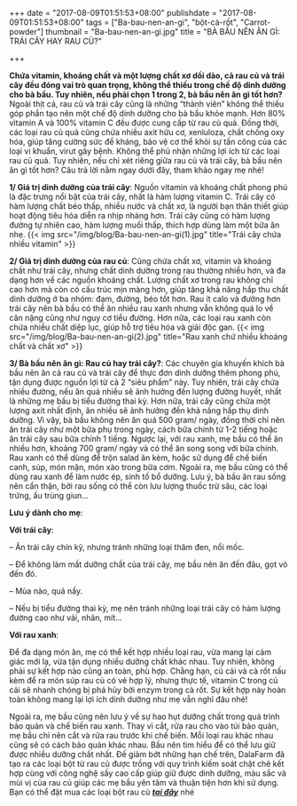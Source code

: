 +++
date = "2017-08-09T01:51:53+08:00"
publishdate = "2017-08-09T01:51:53+08:00"
tags = ["Ba-bau-nen-an-gi", "bột-cà-rốt", "Carrot-powder"]
thumbnail = "Ba-bau-nen-an-gi.jpg"
title = "BÀ BẦU NÊN ĂN GÌ: TRÁI CÂY HAY RAU CỦ?"

+++
 
**Chứa vitamin, khoáng chất và một lượng chất xơ dồi dào, cả rau củ và trái cây đều đóng vai trò quan trọng, không thể thiếu trong chế độ dinh dưỡng cho bà bầu. Tuy nhiên, nếu phải chọn 1 trong 2, bà bầu nên ăn gì tốt hơn?**
Ngoài thịt cá, rau củ và trái cây cũng là những “thành viên” không thể thiếu góp phần tạo nên một chế độ dinh dưỡng cho bà bầu khỏe mạnh. Hơn 80% vitamin A và 100% vitamin C đều được cung cấp từ rau củ quả. Đồng thời, các loại rau củ quả cũng chứa nhiều axit hữu cơ, xenluloza, chất chống oxy hóa, giúp tăng cường sức đề kháng, bảo vệ cơ thể khỏi sự tấn công của các loại vi khuẩn, virut gây bệnh.
Không thể phủ nhận những lợi ích từ các loại rau củ quả. Tuy nhiên, nếu chỉ xét riêng giữa rau củ và trái cây, bà bầu nên ăn gì tốt hơn? Câu trả lời nằm ngay dưới đây, tham khảo ngay mẹ nhé!

**1/ Giá trị dinh dưỡng của trái cây**:
Nguồn vitamin và khoáng chất phong phú là đặc trưng nổi bật của trái cây, nhất là hàm lượng vitamin C. Trái cây có hàm lượng chất béo thấp, nhiều nước và chất xơ, là người bạn thân thiết giúp hoạt động tiêu hóa diễn ra nhịp nhàng hơn. Trái cây cũng có hàm lượng đường tự nhiên cao, hàm lượng muối thấp, thích hợp dùng làm một bữa ăn nhẹ.
{{< img src="/img/blog/Ba-bau-nen-an-gi(1).jpg" title="Trái cây chứa nhiều vitamin" >}}

**2/ Giá trị dinh dưỡng của rau củ**:
Cũng chứa chất xơ, vitamin và khoáng chất như trái cây, nhưng chất dinh dưỡng trong rau thường nhiều hơn, và đa dạng hơn về các nguồn khoáng chất. Lượng chất xơ trong rau không chỉ cao hơn mà còn có cấu trúc mịn màng hơn, giúp tăng khả năng hấp thu chất dinh dưỡng ở ba nhóm: đạm, đường, béo tốt hơn. Rau ít calo và đường hơn trái cây nên bà bầu có thể ăn nhiều rau xanh nhưng vẫn không quá lo về cân nặng cũng như nguy cơ tiểu đường. Hơn nữa, các loại rau xanh còn chứa nhiều chất diệp lục, giúp hỗ trợ tiêu hóa và giải độc gan.
{{< img src="/img/blog/Ba-bau-nen-an-gi(2).jpg" title="Rau xanh chứ nhiều khoáng chất và chất xơ" >}}

**3/ Bà bầu nên ăn gì: Rau củ hay trái cây?**:
Các chuyên gia khuyến khích bà bầu nên ăn cả rau củ và trái cây để thực đơn dinh dưỡng thêm phong phú, tận dụng được nguồn lợi từ cả 2 “siêu phẩm” này. Tuy nhiên, trái cây chứa nhiều đường, nếu ăn quá nhiều sẽ ảnh hưởng đến lượng đường huyết, nhất là những mẹ bầu bị tiểu đường thai kỳ. Hơn nữa, trái cây cũng chứa một lượng axit nhất định, ăn nhiều sẽ ảnh hưởng đến khả năng hấp thụ dinh dưỡng. Vì vậy, bà bầu không nên ăn quá 500 gram/ ngày, đồng thời chỉ nên ăn trái cây như một bữa phụ trong ngày, cách bữa chính từ 1-2 tiếng hoặc ăn trái cây sau bữa chính 1 tiếng.
Ngược lại, với rau xanh, mẹ bầu có thể ăn nhiều hơn, khoảng 700 gram/ ngày và có thể ăn song song với bữa chính. Rau xanh có thể dùng để trộn salad ăn kèm, hoặc sử dụng để chế biến canh, súp, món mặn, món xào trong bữa cơm. Ngoài ra, mẹ bầu cũng có thể dùng rau xanh để làm nước ép, sinh tố bổ dưỡng. Lưu ý, bà bầu ăn rau sống nên cẩn thận, bởi rau sống có thể còn lưu lượng thuốc trừ sâu, các loại trứng, ấu trùng giun…

**Lưu ý dành cho mẹ**:

**Với trái cây**:

– Ăn trái cây chín kỹ, nhưng tránh những loại thâm đen, nổi mốc.

– Để không làm mất dưỡng chất của trái cây, mẹ bầu nên ăn đến đâu, gọt vỏ đến đó.

– Mùa nào, quả nấy.

– Nếu bị tiểu đường thai kỳ, mẹ nên tránh những loại trái cây có hàm lượng đường cao như vải, nhãn, mít…

**Với rau xanh**:

Để đa dạng món ăn, mẹ có thể kết hợp nhiều loại rau, vừa mang lại cảm giác mới lạ, vừa tận dụng nhiều dưỡng chất khác nhau. Tuy nhiên, không phải sự kết hợp nào cũng an toàn, phù hợp. Chằng hạn, củ cải và cà rốt nấu kèm để ra món súp rau củ có vẻ hợp lý, nhưng thực tế, vitamin C trong củ cải sẽ nhanh chóng bị phá hủy bởi enzym trong cà rốt. Sự kết hợp này hoàn toàn không mang lại lợi ích dinh dưỡng như mẹ vẫn nghĩ đâu nhé!

Ngoài ra, mẹ bầu cũng nên lưu ý về sự hao hụt dưỡng chất trong quá trình bảo quản và chế biến rau xanh. Thay vì cắt, rửa rau cho vào túi bảo quản, mẹ bầu chỉ nên cắt và rửa rau trước khi chế biến. Mỗi loại rau khác nhau cũng sẽ có cách bảo quản khác nhau. Bầu nên tìm hiểu để có thể lưu giữ được nhiều dưỡng chất nhất.
Đế giảm bớt những hạn chế trên, DalaFarm đã tạo ra các loại bột từ rau củ được trồng với quy trình kiếm soát chặt chẽ kết hợp cùng với công nghệ sấy cao cấp giúp giữ được dinh dưỡng, màu sắc và mùi vị của rau củ giúp các mẹ bầu yên tâm và thuận tiện hơn khi sử dụng.
Bạn có thể đặt mua các loại bột rau củ _**[tại đây](/san-pham)**_ nhé

